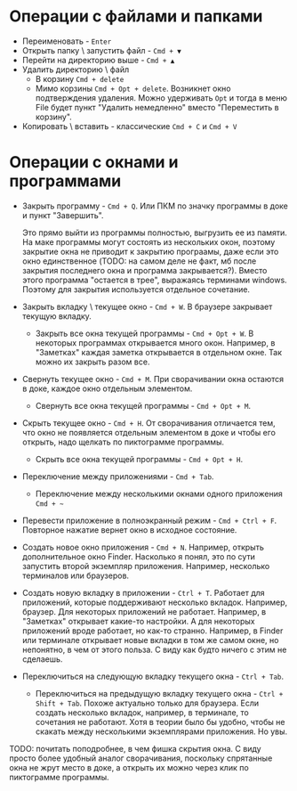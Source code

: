 # Операции с файлами и папками

* Переименовать - `Enter`
* Открыть папку \ запустить файл - `Cmd + ▼`
* Перейти на директорию выше - `Cmd + ▲`
* Удалить директорию \ файл
  * В корзину `Cmd + delete`
  * Мимо корзины `Cmd + Opt + delete`. Возникнет окно подтверждения удаления. Можно удерживать `Opt` и тогда в меню File будет пункт "Удалить немедленно" вместо "Переместить в корзину".
* Копировать \ вставить - классические `Cmd + C` и `Cmd + V`



# Операции с окнами и программами

* Закрыть программу - `Cmd + Q`. Или ПКМ по значку программы в доке и пункт "Завершить".

  Это прямо выйти из программы полностью, выгрузить ее из памяти. На маке программы могут состоять из нескольких окон, поэтому закрытие окна не приводит к закрытию програамы, даже если это окно единственное (TODO: на самом деле не факт, мб после закрытия последнего окна и программа закрывается?). Вместо этого программа "остается в трее", выражаясь терминами windows. Поэтому для закрытия используется отдельное сочетание.

* Закрыть вкладку \ текущее окно - `Cmd + W`. В браузере закрывает текущую вкладку.

  * Закрыть все окна текущей программы - `Cmd + Opt + W`. В некоторых программах открывается много окон. Например, в "Заметках" каждая заметка открывается в отдельном окне. Так можно их закрыть разом все.

* Свернуть текущее окно - `Cmd + M`. При сворачивании окна остаются в доке, каждое окно отдельным элементом.

  * Свернуть все окна текущей программы - `Cmd + Opt + M`.

* Скрыть текущее окно - `Cmd + H`. От сворачивания отличается тем, что окно не появляется отдельным элементом в доке и чтобы его открыть, надо щелкать по пиктограмме программы.

  * Скрыть все окна текущей программы - `Cmd + Opt + H`.

* Переключение между приложениями - `Cmd + Tab`.

  * Переключение между несколькими окнами одного приложения `Cmd + ~`

* Перевести приложение в полноэкранный режим - `Cmd + Ctrl + F`. Повторное нажатие вернет окно в исходное состояние.

* Создать новое окно приложения - `Cmd + N`. Например, открыть дополнительное окно Finder. Насколько я понял, это по сути запустить второй экземпляр приложения. Например, несколько терминалов или браузеров.

* Создать новую вкладку в приложении - `Ctrl + T`. Работает для приложений, которые поддерживают несколько вкладок. Например, браузер. Для некоторых приложений не работает. Например, в "Заметках" открывает какие-то настройки. А для некоторых приложений вроде работает, но как-то странно. Например, в Finder или терминале открывает новые вкладки в том же самом окне, но непонятно, в чем от этого польза. С виду как будто ничего с этим не сделаешь.

* Переключиться на следующую вкладку текущего окна - `Ctrl + Tab`.

  * Переключиться на предыдущую вкладку текущего окна - `Ctrl + Shift + Tab`. Похоже актуально только для браузера. Если создать несколько вкладок, например, в терминале, то сочетания не работают. Хотя в теории было бы удобно, чтобы не скакать между несколькими экземплярами приложения. Но увы.



TODO: почитать поподробнее, в чем фишка скрытия окна. С виду просто более удобный аналог сворачивания, поскольку спрятанные окна не жрут место в доке, а открыть их можно через клик по пиктограмме программы.

